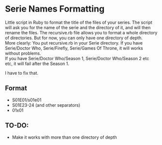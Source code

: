 Serie Names Formatting
======================

Little script in Ruby to format the title of the files of your series.
The script will ask you for the name of the serie and the directory of it, and will then rename the files.
The recursive.rb file allows you to format a whole directory of directories. But for now, you can only have one directory of depth.  
More clearly:
You put recursive.rb in your Serie directory.
If you have Serie/Doctor Who, Serie/Firefly, Serie/Games Of Throne, it will works without problems.  
If you have Serie/Doctor Who/Season 1, Serie/Doctor Who/Season 2 etc etc, it will fail after the Season 1.  

I have to fix that.

## Format  ##
+ S01E01/s01e01
+ S01E23-24 (and other separators)
+ 01x01

## TO-DO: ##
+ Make it works with more than one directory of depth
